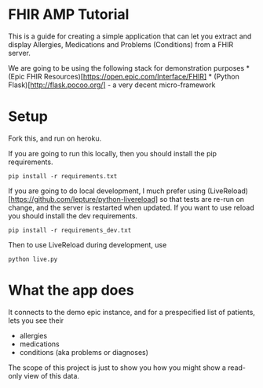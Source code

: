 # FHIR AMP Tutorial

This is a guide for creating a simple application that can let you extract and display Allergies, Medications and Problems (Conditions) from a FHIR server.

We are going to be using the following stack for demonstration purposes
    * (Epic FHIR Resources)[https://open.epic.com/Interface/FHIR] 
    * (Python Flask)[http://flask.pocoo.org/] - a very decent micro-framework

# Setup
 
Fork this, and run on heroku.

If you are going to run this locally, then you should install the pip requirements.

    pip install -r requirements.txt
    
If you are going to do local development, I much prefer using (LiveReload)[https://github.com/lepture/python-livereload] so that tests are re-run on change, and the server is restarted when updated. If you want to use reload you should install the dev requirements.

    pip install -r requirements_dev.txt
    
Then to use LiveReload during development, use

    python live.py

# What the app does

It connects to the demo epic instance, and for a prespecified list of patients, lets you see their 

* allergies
* medications
* conditions (aka problems or diagnoses)

The scope of this project is just to show you how you might show a read-only view of this data.






